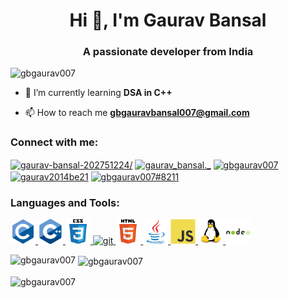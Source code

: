 <h1 align="center">Hi 👋, I'm Gaurav Bansal</h1>
<h3 align="center">A passionate developer from India</h3>

<p align="left"> <img src="https://komarev.com/ghpvc/?username=gbgaurav007&label=Profile%20views&color=0e75b6&style=flat" alt="gbgaurav007" /> </p>

- 🌱 I’m currently learning **DSA in C++**

- 📫 How to reach me **gbgauravbansal007@gmail.com**

<h3 align="left">Connect with me:</h3>
<p align="left">
<a href="https://linkedin.com/in/gaurav-bansal-202751224/" target="blank"><img align="center" src="https://raw.githubusercontent.com/rahuldkjain/github-profile-readme-generator/master/src/images/icons/Social/linked-in-alt.svg" alt="gaurav-bansal-202751224/" height="30" width="40" /></a>
<a href="https://instagram.com/gaurav_bansal._" target="blank"><img align="center" src="https://raw.githubusercontent.com/rahuldkjain/github-profile-readme-generator/master/src/images/icons/Social/instagram.svg" alt="gaurav_bansal._" height="30" width="40" /></a>
<a href="https://www.leetcode.com/gbgaurav007" target="blank"><img align="center" src="https://raw.githubusercontent.com/rahuldkjain/github-profile-readme-generator/master/src/images/icons/Social/leet-code.svg" alt="gbgaurav007" height="30" width="40" /></a>
<a href="https://auth.geeksforgeeks.org/user/gaurav2014be21" target="blank"><img align="center" src="https://raw.githubusercontent.com/rahuldkjain/github-profile-readme-generator/master/src/images/icons/Social/geeks-for-geeks.svg" alt="gaurav2014be21" height="30" width="40" /></a>
<a href="https://discord.gg/gbgaurav007#8211" target="blank"><img align="center" src="https://raw.githubusercontent.com/rahuldkjain/github-profile-readme-generator/master/src/images/icons/Social/discord.svg" alt="gbgaurav007#8211" height="30" width="40" /></a>
</p>

<h3 align="left">Languages and Tools:</h3>
<p align="left"> <a href="https://www.cprogramming.com/" target="_blank" rel="noreferrer"> <img src="https://raw.githubusercontent.com/devicons/devicon/master/icons/c/c-original.svg" alt="c" width="40" height="40"/> </a> <a href="https://www.w3schools.com/cpp/" target="_blank" rel="noreferrer"> <img src="https://raw.githubusercontent.com/devicons/devicon/master/icons/cplusplus/cplusplus-original.svg" alt="cplusplus" width="40" height="40"/> </a> <a href="https://www.w3schools.com/css/" target="_blank" rel="noreferrer"> <img src="https://raw.githubusercontent.com/devicons/devicon/master/icons/css3/css3-original-wordmark.svg" alt="css3" width="40" height="40"/> </a> <a href="https://git-scm.com/" target="_blank" rel="noreferrer"> <img src="https://www.vectorlogo.zone/logos/git-scm/git-scm-icon.svg" alt="git" width="40" height="40"/> </a> <a href="https://www.w3.org/html/" target="_blank" rel="noreferrer"> <img src="https://raw.githubusercontent.com/devicons/devicon/master/icons/html5/html5-original-wordmark.svg" alt="html5" width="40" height="40"/> </a> <a href="https://www.java.com" target="_blank" rel="noreferrer"> <img src="https://raw.githubusercontent.com/devicons/devicon/master/icons/java/java-original.svg" alt="java" width="40" height="40"/> </a> <a href="https://developer.mozilla.org/en-US/docs/Web/JavaScript" target="_blank" rel="noreferrer"> <img src="https://raw.githubusercontent.com/devicons/devicon/master/icons/javascript/javascript-original.svg" alt="javascript" width="40" height="40"/> </a> <a href="https://www.linux.org/" target="_blank" rel="noreferrer"> <img src="https://raw.githubusercontent.com/devicons/devicon/master/icons/linux/linux-original.svg" alt="linux" width="40" height="40"/> </a> <a href="https://nodejs.org" target="_blank" rel="noreferrer"> <img src="https://raw.githubusercontent.com/devicons/devicon/master/icons/nodejs/nodejs-original-wordmark.svg" alt="nodejs" width="40" height="40"/> </a> </p>

<p><img align="left" src="https://github-readme-stats.vercel.app/api/top-langs?username=gbgaurav007&show_icons=true&locale=en&layout=compact" alt="gbgaurav007" /></p>

<p>&nbsp;<img align="center" src="https://github-readme-stats.vercel.app/api?username=gbgaurav007&show_icons=true&locale=en" alt="gbgaurav007" /></p>

<p><img align="center" src="https://github-readme-streak-stats.herokuapp.com/?user=gbgaurav007&" alt="gbgaurav007" /></p>
